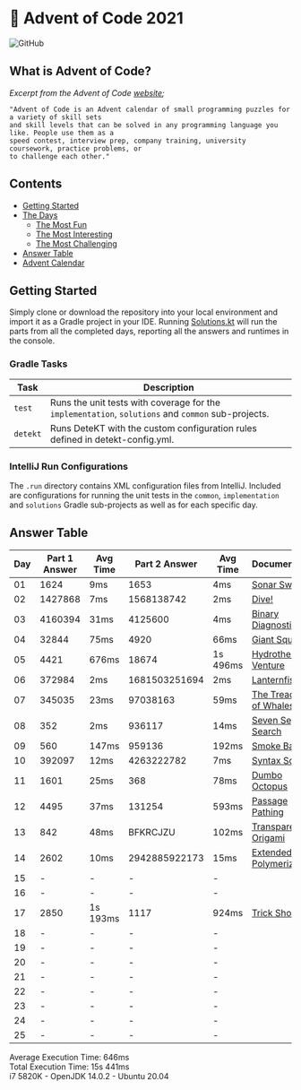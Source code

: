 # :christmas_tree: Advent of Code 2021

![GitHub](https://img.shields.io/badge/stars-02%2F50-yellow)

## What is Advent of Code?

_Excerpt from the Advent of Code [website](https://adventofcode.com/2020/about);_

    "Advent of Code is an Advent calendar of small programming puzzles for a variety of skill sets
    and skill levels that can be solved in any programming language you like. People use them as a
    speed contest, interview prep, company training, university coursework, practice problems, or
    to challenge each other."

## Contents
* [Getting Started](#getting-started)
* [The Days](#the-days)
    * [The Most Fun](#the-most-fun)
    * [The Most Interesting](#the-most-interesting)
    * [The Most Challenging](#the-most-challenging)
* [Answer Table](#answer-table)
* [Advent Calendar](#advent-calendar)

## Getting Started
Simply clone or download the repository into your local environment and import it as a Gradle project in your IDE.
Running [Solutions.kt](https://git.io/JII6v) will run the parts from all the completed days, reporting all the
answers and runtimes in the console.

### Gradle Tasks
| Task      | Description                                                                                        |
|-----------|----------------------------------------------------------------------------------------------------|
| `test`    | Runs the unit tests with coverage for the `implementation`, `solutions` and `common` sub-projects. |
| `detekt`  | Runs DeteKT with the custom configuration rules defined in detekt-config.yml.                      |

### IntelliJ Run Configurations
The `.run` directory contains XML configuration files from IntelliJ. Included are configurations for running the unit
tests in the `common`, `implementation` and `solutions` Gradle sub-projects as well as for each specific day.

## Answer Table

| Day | Part 1 Answer | Avg Time | Part 2 Answer | Avg Time | Documentation                            |
|-----|---------------|----------|---------------|----------|------------------------------------------|
| 01  | 1624          | 9ms      | 1653          | 4ms      | [Sonar Sweep](docs/DAY1.MD)              |
| 02  | 1427868       | 7ms      | 1568138742    | 2ms      | [Dive!](docs/DAY2.MD)                    |
| 03  | 4160394       | 31ms     | 4125600       | 4ms      | [Binary Diagnostic](docs/DAY3.MD)        |
| 04  | 32844         | 75ms     | 4920          | 66ms     | [Giant Squid](docs/DAY4.MD)              |
| 05  | 4421          | 676ms    | 18674         | 1s 496ms | [Hydrothermal Venture](docs/DAY5.MD)     |
| 06  | 372984        | 2ms      | 1681503251694 | 2ms      | [Lanternfish](docs/DAY6.MD)              |
| 07  | 345035        | 23ms     | 97038163      | 59ms     | [The Treachery of Whales](docs/DAY7.MD)  |
| 08  | 352           | 2ms      | 936117        | 14ms     | [Seven Segment Search](docs/DAY8.MD)     |
| 09  | 560           | 147ms    | 959136        | 192ms    | [Smoke Basin](docs/DAY9.MD)              |
| 10  | 392097        | 12ms     | 4263222782    | 7ms      | [Syntax Scoring](docs/DAY10.MD)          |
| 11  | 1601          | 25ms     | 368           | 78ms     | [Dumbo Octopus](docs/DAY11.MD)           |
| 12  | 4495          | 37ms     | 131254        | 593ms    | [Passage Pathing](docs/DAY12.MD)         |
| 13  | 842           | 48ms     | BFKRCJZU      | 102ms    | [Transparent Origami](docs/DAY13.MD)     |
| 14  | 2602          | 10ms     | 2942885922173 | 15ms     | [Extended Polymerization](docs/DAY14.MD) |
| 15  | -             | -        | -             | -        | [](docs/DAY15.MD)                        |
| 16  | -             | -        | -             | -        | [](docs/DAY16.MD)                        |
| 17  | 2850          | 1s 193ms | 1117          | 924ms    | [Trick Shot](docs/DAY17.MD)              |
| 18  | -             | -        | -             | -        | [](docs/DAY18.MD)                        |
| 19  | -             | -        | -             | -        | [](docs/DAY19.MD)                        |
| 20  | -             | -        | -             | -        | [](docs/DAY20.MD)                        |
| 21  | -             | -        | -             | -        | [](docs/DAY21.MD)                        |
| 22  | -             | -        | -             | -        | [](docs/DAY22.MD)                        |
| 23  | -             | -        | -             | -        | [](docs/DAY23.MD)                        |
| 24  | -             | -        | -             | -        | [](docs/DAY24.MD)                        |
| 25  | -             | -        | -             | -        | [](docs/DAY25.MD)                        |

Average Execution Time: 646ms \
Total Execution Time: 15s 441ms \
i7 5820K - OpenJDK 14.0.2 - Ubuntu 20.04
